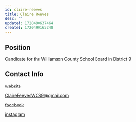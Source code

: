 ```yaml
---
id: claire-reeves
title: Claire Reeves
desc: ""
updated: 1720490637464
created: 1720490165248
---
```


## Position

Candidate for the Williamson County School Board in District 9

## Contact Info

[website](https://www.voteclairereeves.com/)

<a href="mailto:ClaireReevesWCS9@gmail.com">ClaireReevesWCS9@gmail.com</a>

[facebook](https://www.facebook.com/vote.dianecochran)

[instagram](https://www.instagram.com/dianecochrand3/)
